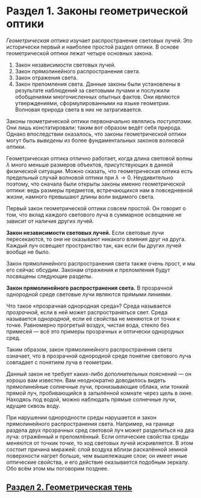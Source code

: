 # Раздел 1. Законы геометрической оптики
_Геометрическая оптика_ изучает распространение световых лучей. Это исторически первый и наиболее простой раздел оптики. В основе геометрической оптики лежат четыре основных закона.
1. Закон независимости световых лучей.
2. Закон прямолинейного распространения света.
3. Закон отражения света.
4. Закон преломления света.
Данные законы были установлены в результате наблюдений за световыми лучами и послужили обобщениями многочисленных опытных фактов. Они являются утверждениями, сформулированными на языке геометрии. Волновая природа света в них не затрагивается.

Законы геометрической оптики первоначально являлись _постулатами_. Они лишь констатировали: таким вот образом ведёт себя природа. Однако впоследствии оказалось, что законы геометрической оптики могут быть _выведены_ из более фундаментальных законов волновой оптики.

Геометрическая оптика отлично работает, когда длина световой волны $\lambda$ много меньше размеров объектов, присутствующих в данной физической ситуации. Можно сказать, что геометрическая оптика есть предельный случай волновой оптики при $\lambda\to0$. Неудивительно поэтому, что сначала были открыты законы именно геометрической оптики: ведь размеры предметов, встречающихся нам в повседневной жизни, намного превышают длины волн видимого света.

Первый закон геометрической оптики совсем простой. Он говорит о том, что вклад каждого светового луча в суммарное освещение не зависит от наличия других лучей.

**Закон независимости световых лучей.** Если световые лучи пересекаются, то они не оказывают никакого влияния друг на друга. Каждый луч освещает пространство так, как если бы других лучей вообще не было.

Закон прямолинейного распространения света также очень прост, и мы его сейчас обсудим. Законам отражения и преломления будут посвящены следующие разделы.

**Закон прямолинейного распространения света.** В прозрачной однородной среде световые лучи являются прямыми линиями.

Что такое «прозрачная однородная среда»? Среда называется _прозрачной_, если в ней может распространяться свет. Среда называется _однородной_, если её свойства не меняются от точки к точке. Равномерно прогретый воздух, чистая вода, стекло без примесей — всё это примеры прозрачных и оптически однородных сред.

Таким образом, закон прямолинейного распространения света означает, что в прозрачной однородной среде понятие светового луча совпадает с понятием луча в геометрии.

Данный закон не требует каких-либо дополнительных пояснений — он хорошо вам известен. Вам неоднократно доводилось видеть прямолинейные солнечные лучи, пронизывающие облака, или тонкий прямой луч, пробивающийся в запылённой комнате через щель в окне. Находясь под водой, можно наблюдать прямые солнечные лучи, идущие сквозь воду.

При нарушении однородности среды нарушается и закон прямолинейного распространения света. Например, на границе раздела двух прозрачных сред световой луч может разделиться на два луча: отражённый и преломлённый. Если оптические свойства среды меняются от точкик точке, то ход световых лучей искривляется. В этом состоит причина миражей: слой воздуха вблизи раскалённой земной поверхности нагрет больше, чем вышележащие слои; он имеет иные оптические свойства, и его действие оказывается подобным зеркалу. Обо всём этом мы поговорим позднее.

## [Раздел 2. Геометрическая тень]()
